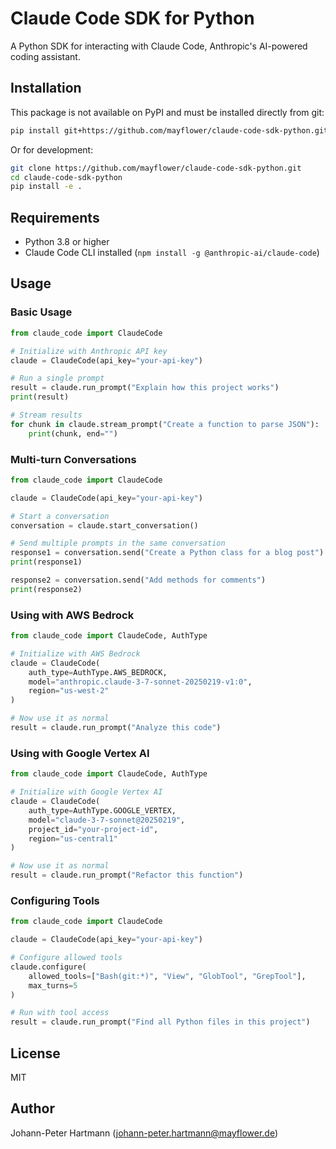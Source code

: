 # Claude Code SDK for Python

A Python SDK for interacting with Claude Code, Anthropic's AI-powered coding assistant.

## Installation

This package is not available on PyPI and must be installed directly from git:

```bash
pip install git+https://github.com/mayflower/claude-code-sdk-python.git
```

Or for development:

```bash
git clone https://github.com/mayflower/claude-code-sdk-python.git
cd claude-code-sdk-python
pip install -e .
```

## Requirements

- Python 3.8 or higher
- Claude Code CLI installed (`npm install -g @anthropic-ai/claude-code`)

## Usage

### Basic Usage

```python
from claude_code import ClaudeCode

# Initialize with Anthropic API key
claude = ClaudeCode(api_key="your-api-key")

# Run a single prompt
result = claude.run_prompt("Explain how this project works")
print(result)

# Stream results
for chunk in claude.stream_prompt("Create a function to parse JSON"):
    print(chunk, end="")
```

### Multi-turn Conversations

```python
from claude_code import ClaudeCode

claude = ClaudeCode(api_key="your-api-key")

# Start a conversation
conversation = claude.start_conversation()

# Send multiple prompts in the same conversation
response1 = conversation.send("Create a Python class for a blog post")
print(response1)

response2 = conversation.send("Add methods for comments")
print(response2)
```

### Using with AWS Bedrock

```python
from claude_code import ClaudeCode, AuthType

# Initialize with AWS Bedrock
claude = ClaudeCode(
    auth_type=AuthType.AWS_BEDROCK,
    model="anthropic.claude-3-7-sonnet-20250219-v1:0",
    region="us-west-2"
)

# Now use it as normal
result = claude.run_prompt("Analyze this code")
```

### Using with Google Vertex AI

```python
from claude_code import ClaudeCode, AuthType

# Initialize with Google Vertex AI
claude = ClaudeCode(
    auth_type=AuthType.GOOGLE_VERTEX,
    model="claude-3-7-sonnet@20250219",
    project_id="your-project-id",
    region="us-central1"
)

# Now use it as normal
result = claude.run_prompt("Refactor this function")
```

### Configuring Tools

```python
from claude_code import ClaudeCode

claude = ClaudeCode(api_key="your-api-key")

# Configure allowed tools
claude.configure(
    allowed_tools=["Bash(git:*)", "View", "GlobTool", "GrepTool"],
    max_turns=5
)

# Run with tool access
result = claude.run_prompt("Find all Python files in this project")
```

## License

MIT

## Author

Johann-Peter Hartmann (johann-peter.hartmann@mayflower.de)